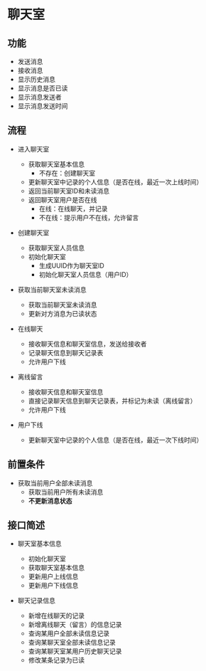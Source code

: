 # 聊天室

## 功能

- 发送消息
- 接收消息
- 显示历史消息
- 显示消息是否已读
- 显示消息发送者
- 显示消息发送时间

## 流程

- 进入聊天室
    - 获取聊天室基本信息
        - 不存在：创建聊天室
    - 更新聊天室中记录的个人信息（是否在线，最近一次上线时间）
    - 返回当前聊天室ID和未读消息
    - 返回聊天室用户是否在线
        - 在线：在线聊天，并记录
        - 不在线：提示用户不在线，允许留言

- 创建聊天室
    - 获取聊天室人员信息
    - 初始化聊天室
        - 生成UUID作为聊天室ID
        - 初始化聊天室人员信息（用户ID）

- 获取当前聊天室未读消息
    - 获取当前聊天室未读消息
    - 更新对方消息为已读状态

- 在线聊天
    - 接收聊天信息和聊天室信息，发送给接收者
    - 记录聊天信息到聊天记录表
    - 允许用户下线

- 离线留言
    - 接收聊天信息和聊天室信息
    - 直接记录聊天信息到聊天记录表，并标记为未读（离线留言）
    - 允许用户下线

- 用户下线
    - 更新聊天室中记录的个人信息（是否在线，最近一次下线时间）

## 前置条件

- 获取当前用户全部未读消息
    - 获取当前用户所有未读消息
    - **不更新消息状态**

## 接口简述

- 聊天室基本信息
  - 初始化聊天室
  - 获取聊天室基本信息
  - 更新用户上线信息
  - 更新用户下线信息

- 聊天记录信息
  - 新增在线聊天的记录
  - 新增离线聊天（留言）的信息记录
  - 查询某用户全部未读信息记录
  - 查询某聊天室全部未读信息记录
  - 查询某聊天室某用户历史聊天记录
  - 修改某条记录为已读
  
  
